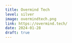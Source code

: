 ```yaml
---
title: Overmind Tech
level: silver
image: overmindtech.png
link: https://overmind.tech/
date: 2024-01-28
draft: true
---
```

